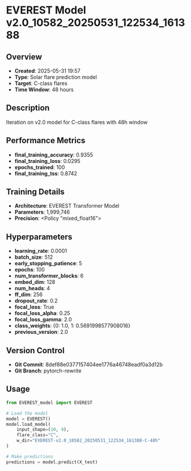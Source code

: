 # EVEREST Model v2.0_10582_20250531_122534_161388

## Overview
- **Created**: 2025-05-31 19:57
- **Type**: Solar flare prediction model
- **Target**: C-class flares
- **Time Window**: 48 hours

## Description
Iteration on v2.0 model for C-class flares with 48h window

## Performance Metrics
- **final_training_accuracy**: 0.9355
- **final_training_loss**: 0.0295
- **epochs_trained**: 100
- **final_training_tss**: 0.8742


## Training Details
- **Architecture**: EVEREST Transformer Model
- **Parameters**: 1,999,746
- **Precision**: <Policy "mixed_float16">

## Hyperparameters
- **learning_rate**: 0.0001
- **batch_size**: 512
- **early_stopping_patience**: 5
- **epochs**: 100
- **num_transformer_blocks**: 6
- **embed_dim**: 128
- **num_heads**: 4
- **ff_dim**: 256
- **dropout_rate**: 0.2
- **focal_loss**: True
- **focal_loss_alpha**: 0.25
- **focal_loss_gamma**: 2.0
- **class_weights**: {0: 1.0, 1: 0.5691998577908016}
- **previous_version**: 2.0

## Version Control
- **Git Commit**: 8def88e0377157404ee1776a46748eadf0a3d12b
- **Git Branch**: pytorch-rewrite

## Usage
```python
from EVEREST_model import EVEREST

# Load the model
model = EVEREST()
model.load_model(
    input_shape=(10, 9),
    flare_class="C",
    w_dir="EVEREST-v2.0_10582_20250531_122534_161388-C-48h"
)

# Make predictions
predictions = model.predict(X_test)
```
